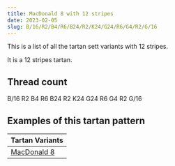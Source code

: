 ```yaml
---
title: MacDonald 8 with 12 stripes
date: 2023-02-05
slug: B/16/R2/B4/R6/B24/R2/K24/G24/R6/G4/R2/G/16
---
```

This is a list of all the tartan sett variants with 12 stripes.

It is a 12 stripes tartan.


## Thread count
B/16 R2 B4 R6 B24 R2 K24 G24 R6 G4 R2 G/16

## Examples of this tartan pattern

| Tartan Variants |
|---------------|
| [MacDonald 8](/variants/b/16/r2/b4/r6/b24/r2/k24/g24/r6/g4/r2/g/16-b304080-g008000-k000000-rc00000)||
